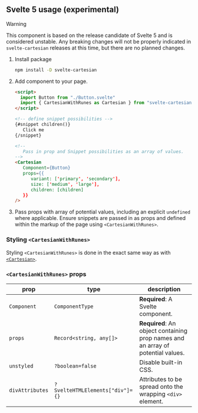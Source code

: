 ## Svelte 5 usage (experimental)

> [!WARNING]
> This component is based on the release candidate of Svelte 5 and is considered
> unstable. Any breaking changes will not be properly indicated in
> `svelte-cartesian` releases at this time, but there are no planned changes.

1. Install package

   ```bash
   npm install -D svelte-cartesian
   ```

2. Add component to your page.

   ```html
   <script>
     import Button from "./Button.svelte"
     import { CartesianWithRunes as Cartesian } from "svelte-cartesian"
   </script>

   <!-- define snippet possibilities -->
   {#snippet children()}
      Click me
   {/snippet}
   
   <!--
      Pass in prop and Snippet possibilities as an array of values.
   -->
   <Cartesian
      Component={Button}
      props={{
         variant: ['primary', 'secondary'],
         size: ['medium', 'large'],
         children: [children]
      }}
   />
   ```

3. Pass props with array of potential values, including an explicit `undefined`
   where applicable. Ensure snippets are passed in as props and defined within
   the markup of the page using `<CartesianWithRunes>`.

### Styling `<CartesianWithRunes>`

Styling `<CartesianWithRunes>` is done in the exact same way as with [`<Cartesian>`](./README.md#styling-cartesian).

### `<CartesianWithRunes>` props

| prop            | type                            | description                                                                     |
| --------------- | ------------------------------- | ------------------------------------------------------------------------------- |
| `Component`     | `ComponentType`                 | **Required**: A Svelte component.                                               |
| `props`         | `Record<string, any[]>`         | **Required**: An object containing prop names and an array of potential values. |
| `unstyled`      | `?boolean=false`                | Disable built-in CSS.                                                           |
| `divAttributes` | `?SvelteHTMLElements["div"]={}` | Attributes to be spread onto the wrapping `<div>` element.                      |
